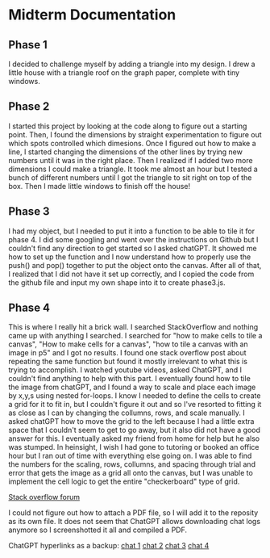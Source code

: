 # Midterm Documentation

 ## Phase 1
I decided to challenge myself by adding a triangle into my design.  I drew a little house with a triangle roof on the graph paper, complete with tiny windows.
## Phase 2
I started this project by looking at the code along to figure out a starting point.  Then, I found the dimensions by straight experimentation to figure out which spots controlled which dimesions.  Once I figured out how to make a line, I started changing the dimensions of the other lines by trying new numbers until it was in the right place.  Then I realized if I added two more dimensions I could make a triangle.  It took me almost an hour but I tested a bunch of different numbers until I got the triangle to sit right on top of the box.  Then I made little windows to finish off the house!
## Phase 3
I had my object, but I needed to put it into a function to be able to tile it for phase 4.  I did some googling and went over the instructions on Github but I couldn't find any direction to get started so I asked chatGPT.  It showed me how to set up the function and I now understand how to properly use the 
push() and pop() together to put the object onto the canvas.
After all of that, I realized that I did not have it set up correctly, and I copied the code from the github file and input my own shape into it to create phase3.js.
## Phase 4
This is where I really hit a brick wall.  I searched StackOverflow and nothing came up with anything I searched.  I searched for "how to make cells to tile a canvas", "How to make cells for a canvas", "how to tile a canvas with an image in p5" and I got no results. I found one stack overflow post about repeating the same function but found it mostly irrelevant to what this is trying to accomplish.  I watched youtube videos, asked ChatGPT, and I couldn't find anything to help with this part.  I eventually found how to tile the image from chatGPT, and I found a way to scale and place each image by x,y,s using nested for-loops.   I know I needed to define the cells to create a grid for it to fit in, but I couldn't figure it out and so I've resorted to fitting it as close as I can by changing the collumns, rows, and scale manually.  I asked chatGPT how to move the grid to the left because I had a little extra space that I couldn't seem to get to go away, but it also did not have a good answer for this.  I eventually asked my friend from home for help but he also was stumped.  In heinsight, I wish I had gone to tutoring or booked an office hour but I ran out of time with everything else going on.  I was able to find the numbers for the scaling, rows, collumns, and spacing through trial and error that gets the image as a grid all onto the canvas, but I was unable to implement the cell logic to get the entire "checkerboard" type of grid.

[Stack overflow forum](https://stackoverflow.com/questions/63255777/p5-js-repetition-of-the-same-function)

I could not figure out how to attach a PDF file, so I will add it to the reposity as its own file.  It does not seem that ChatGPT allows downloading chat logs anymore so I screenshotted it all and compiled a PDF.

ChatGPT hyperlinks as a backup:
[chat 1](https://chatgpt.com/share/67178f71-85cc-8011-a366-4107ffafd0bd)
[chat 2](https://chatgpt.com/share/6717909a-25c8-8011-b138-7f5bfac5317b)
[chat 3](https://chatgpt.com/share/6717122e-2cf8-8011-a84a-e34adc7c1ce9)
[chat 4](https://chatgpt.com/share/67179137-c708-8011-9fbf-490381892654)